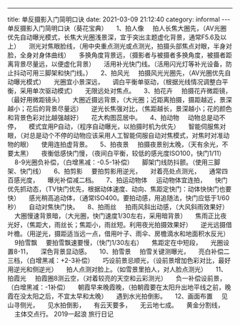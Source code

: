 ---
title: 单反摄影入门简明口诀
date: 2021-03-09 21:12:40
category: informal
--- 
单反摄影入门简明口诀（葵花宝典）
    1、拍人像
    拍人长焦大圈先，（AV光圈优先自动曝光模式，长焦大光圈浅景深，宜于突出主题虚化背景，通常F5.6及以上）
    测光对焦眼脸线，（用中央重点测光或点测光，拍摄头部焦点对眼，半身对脸，全身对身体曲线）
    多换角度背景远，（摄影者与被摄者多换角度，被摄者距离背景尽量远，以便虚化背景）
    活用补光快门线。（活用闪光灯等补光设备，防止抖动可用三脚架和快门线。）
    2、拍风光
    拍摄风光光圈先，（AV光圈优先自动曝光模式）
    光圈宜小景深远，
    调白平衡单驱动，（根据光线情况调整白平衡，采用单次驱动模式）
    无限远处对焦点。
    3、拍花卉
    拍摄花卉微距镜，（最好用微距镜头）
    大圈近摄远背景，（大光圈；近距离拍摄，摄距越近，景深越小；花后的背景尽量远）
    逆光长焦强对比，（焦距越长，景深越小；花的颜色和背景色彩对比越强越好）
    花大构图蕊居中。
    4、拍动物
    动物总是动不停，
    模式宜用P自动，（程序自动曝光，以拍摄时机为优先）
    智能伺服焦对眼，（对总是动个不停的动物应该采用人工智能伺服自动对焦模式，对焦时对准动物的眼）
    使用连拍虚背景。
    5、拍夜景
    拍摄夜景别太晚，（天有余光，不要太黑）
    夜衡低感快门慢，（夜间白平衡，较低的感光度ISO100，快门1/11）
    8-9光圈负补偿，（白增黑减：-0.5-1补偿）
    脚架门线防抖颤。（使用三脚架、快门线）
    6、拍剪影
    要拍剪影用逆光，
    对着亮处点测光，
    通常四百感光度，
    曝光补偿减二档。
    7、拍运动物体
    运动物体宜连拍，
    快门优先抓动态，（TV快门优先，根据动体速度、动向、焦距定快门：动体快快门也要快）
    感光稍高追动体，（通常ISO400。要拍动感，用追随法，快门应低于1/60秒）
    自动对焦快门快。
    8、拍雨丝
    拍雨风斜出动感，（大风斜雨效果好）
    大圈慢速背景暗，（大光圈，快门速度1/30左右，采用暗背景）
    焦雨正比夜光好，（焦距大，雨丝长；焦距小，雨丝短。利用夜光拍摄效果好）
    逆光远摄借叶檐。（用逆光，摄距适当远一点，借用叶子、雨伞、房檐滴水和地面积水反光）
    9拍雪飘
    要拍雪飘速要慢，（快门1/30左右）
    焦距定在中短段，
    光圈设置8-11，
    深色背景显动感。
    10、拍雪景
    拍雪关键测曝光，
    亮白补偿二三档，（白增黑减：+2-3补偿）
    巧设前景忌顺光，（设前景增加色彩对比，最好用逆光和侧逆光）
    拍人点测对脸上。（如雪景里拍人，对人脸点测光）
    11、拍霞光
    拍霞圈8测云空，（对着较亮的天空和云彩测光）
    负一补偿设前景，（白增黑减：-1补偿）
    朝霞早来晚霞晚，（拍朝霞要在太阳升出地平线之前，晚霞在没太阳之后，不宜太早和太晚）
    遇到水光拍倒影。
    12、画面布置
    见山寻侧光，
    见水拍倒影，
    有云天要多，
    无云地七成。
    黄金分割线，
    主体交点行。
2019一起浪 旅行日记
